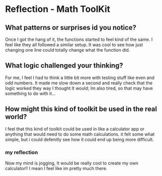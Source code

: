 # Reflection - Math ToolKit

## What patterns or surprises id you notice?
Once I got the hang of it, the functions started to feel kind of the same. I feel like 
they all followed a similar setup. It was cool to see how just changing one line could 
totally change what the function did.

## What logic challenged your thinking?
For me, I feel I had to think a little bit more with testing stuff like even and odd
numbers. It made me slow down a second and really check that the logic worked they way
I thought It would; Im also tired, so that may have something to do with it... 

## How might this kind of toolkit be used in the real world?
I feel that this kind of toolkit could be used in like a calculator app or anything that would 
need to do some math calculations. it felt some what simple, but i could defenitly see 
how it could end up being more difficult. 


### my reflection ###
Now my mind is jogging, It would be really cool to create my own calculator!! I mean I feel like im pretty much there. 
